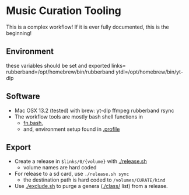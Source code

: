 # Music Curation Tooling

This is a complex workflow! If it is ever fully documented,
this is the beginning!


## Environment

these variables should be set and exported
links=
rubberband=/opt/homebrew/bin/rubberband
ytdl=/opt/homebrew/bin/yt-dlp

## Software
* Mac OSX 13.2 (tested) with brew: yt-dlp ffmpeg rubberband rsync 
* The workflow tools are mostly bash shell functions in
  * [fn.bash](https://github.com/georgalis/pub/blob/master/sub/fn.bash),
  * and, environment setup found in [.profile](https://github.com/georgalis/pub/blob/master/skel/.profile)

## Export
* Create a release in `$links/0/{volume}` with [./release.sh](./release.sh)
  * volume names are hard coded
* For release to a sd card, use `./release.sh sync`
  * the destination path is hard coded to `/volumes/CURATE/kind`
* Use [./exclude.sh](./exclude.sh) to purge a genera ([./class/](./class/) list) from a release.

